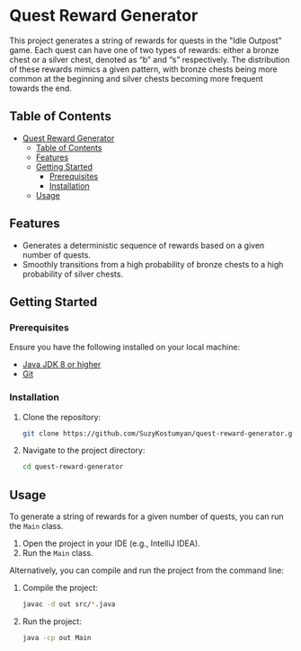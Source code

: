 # Quest Reward Generator

This project generates a string of rewards for quests in the "Idle Outpost" game. Each quest can have one of two types of rewards: either a bronze chest or a silver chest, denoted as “b” and “s” respectively. The distribution of these rewards mimics a given pattern, with bronze chests being more common at the beginning and silver chests becoming more frequent towards the end.

## Table of Contents

- [Quest Reward Generator](#quest-reward-generator)
  - [Table of Contents](#table-of-contents)
  - [Features](#features)
  - [Getting Started](#getting-started)
    - [Prerequisites](#prerequisites)
    - [Installation](#installation)
  - [Usage](#usage)

## Features

- Generates a deterministic sequence of rewards based on a given number of quests.
- Smoothly transitions from a high probability of bronze chests to a high probability of silver chests.

## Getting Started

### Prerequisites

Ensure you have the following installed on your local machine:

- [Java JDK 8 or higher](https://www.oracle.com/java/technologies/javase-downloads.html)
- [Git](https://git-scm.com/)

### Installation

1. Clone the repository:

    ```bash
    git clone https://github.com/SuzyKostumyan/quest-reward-generator.git
    ```

2. Navigate to the project directory:

    ```bash
    cd quest-reward-generator
    ```

## Usage

To generate a string of rewards for a given number of quests, you can run the `Main` class.

1. Open the project in your IDE (e.g., IntelliJ IDEA).
2. Run the `Main` class.

Alternatively, you can compile and run the project from the command line:

1. Compile the project:

    ```bash
    javac -d out src/*.java
    ```

2. Run the project:

    ```bash
    java -cp out Main
    ```    

    
